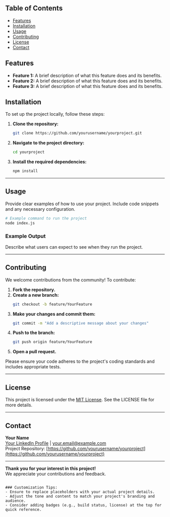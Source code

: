 ## Table of Contents

- [Features](#features)
- [Installation](#installation)
- [Usage](#usage)
- [Contributing](#contributing)
- [License](#license)
- [Contact](#contact)

## Features

- **Feature 1:** A brief description of what this feature does and its benefits.
- **Feature 2:** A brief description of what this feature does and its benefits.
- **Feature 3:** A brief description of what this feature does and its benefits.

## Installation

To set up the project locally, follow these steps:

1. **Clone the repository:**
   ```bash
   git clone https://github.com/yourusername/yourproject.git
   ```
2. **Navigate to the project directory:**
   ```bash
   cd yourproject
   ```
3. **Install the required dependencies:**
   ```bash
   npm install
   ```

---

## Usage

Provide clear examples of how to use your project. Include code snippets and any necessary configuration.

```bash
# Example command to run the project
node index.js
```

### Example Output

Describe what users can expect to see when they run the project.

---

## Contributing

We welcome contributions from the community! To contribute:

1. **Fork the repository.**
2. **Create a new branch:**
   ```bash
   git checkout -b feature/YourFeature
   ```
3. **Make your changes and commit them:**
   ```bash
   git commit -m "Add a descriptive message about your changes"
   ```
4. **Push to the branch:**
   ```bash
   git push origin feature/YourFeature
   ```
5. **Open a pull request.**

Please ensure your code adheres to the project's coding standards and includes appropriate tests.

---

## License

This project is licensed under the [MIT License](LICENSE). See the LICENSE file for more details.

---

## Contact

**Your Name**  
[Your LinkedIn Profile](https://www.linkedin.com/in/yourprofile) | [your.email@example.com](mailto:your.email@example.com)  
Project Repository: [https://github.com/yourusername/yourproject](https://github.com/yourusername/yourproject)

---

**Thank you for your interest in this project!**  
We appreciate your contributions and feedback.
```

### Customization Tips:
- Ensure to replace placeholders with your actual project details.
- Adjust the tone and content to match your project's branding and audience.
- Consider adding badges (e.g., build status, license) at the top for quick reference.
